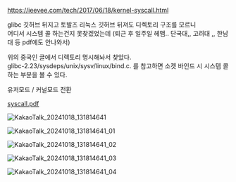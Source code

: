 https://ieevee.com/tech/2017/06/18/kernel-syscall.html  

glibc 깃허브 뒤지고 토발즈 리눅스 깃허브 뒤져도 디렉토리 구조를 모르니   
어디서 시스템 콜 하는건지 못찾겠었는데 (퇴근 후 일주일 헤맴.. 단국대,, 고려대 ,, 한남대 등 pdf에도 안나와서)  

위의 중국인 글에서 디렉토리 명시해놔서 찾았다.  
glibc-2.23/sysdeps/unix/sysv/linux/bind.c. 를 참고하면 소켓 바인드 시 시스템 콜 하는 부분을 볼 수 있다.  

유저모드 / 커널모드 전환  

[syscall.pdf](https://github.com/user-attachments/files/17427949/syscall.pdf)



![KakaoTalk_20241018_131814641](https://github.com/user-attachments/assets/240be537-71ef-4920-9de2-0a4313b69862)

![KakaoTalk_20241018_131814641_01](https://github.com/user-attachments/assets/c71ceae8-389a-48d4-a69c-372f4deef755)

![KakaoTalk_20241018_131814641_02](https://github.com/user-attachments/assets/29600beb-94ae-4937-a2f4-b35df77fce21)

![KakaoTalk_20241018_131814641_03](https://github.com/user-attachments/assets/01d59c57-7aff-4f02-838b-e71484932b5d)

![KakaoTalk_20241018_131814641_04](https://github.com/user-attachments/assets/ee5955a8-7fd7-4534-8610-9bcd4f07ae7a)
